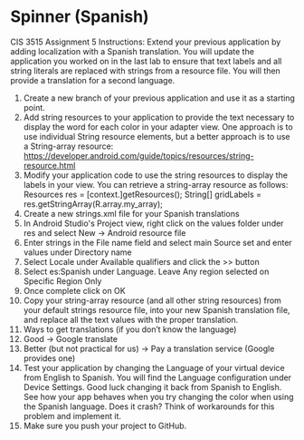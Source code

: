 # Spinner (Spanish)

CIS 3515 Assignment 5
Instructions: Extend your previous application by adding localization with a Spanish translation. You
will update the application you worked on in the last lab to ensure that text labels and all string literals
are replaced with strings from a resource file. You will then provide a translation for a second language.
1. Create a new branch of your previous application and use it as a starting point.
2. Add string resources to your application to provide the text necessary to display the word for
each color in your adapter view. One approach is to use individual String resource elements, but
a better approach is to use a String-array resource:
https://developer.android.com/guide/topics/resources/string-resource.html
3. Modify your application code to use the string resources to display the labels in your view. You
can retrieve a string-array resource as follows:
Resources res = [context.]getResources();
String[] gridLabels = res.getStringArray(R.array.my_array);
4. Create a new strings.xml file for your Spanish translations
1. In Android Studio's Project view, right click on the values folder under res and select New
→ Android resource file
2. Enter strings in the File name field and select main Source set and enter values under
Directory name
3. Select Locale under Available qualifiers and click the >> button
4. Select es:Spanish under Language. Leave Any region selected on Specific Region Only
5. Once complete click on OK
5. Copy your string-array resource (and all other string resources) from your default strings
resource file, into your new Spanish translation file, and replace all the text values with the
proper translation.
1. Ways to get translations (if you don’t know the language)
1. Good → Google translate
2. Better (but not practical for us) → Pay a translation service (Google provides one)
6. Test your application by changing the Language of your virtual device from English to Spanish.
You will find the Language configuration under Device Settings. Good luck changing it back
from Spanish to English. See how your app behaves when you try changing the color when 
using the Spanish language. Does it crash? Think of workarounds for this problem and
implement it.
7. Make sure you push your project to GitHub.
